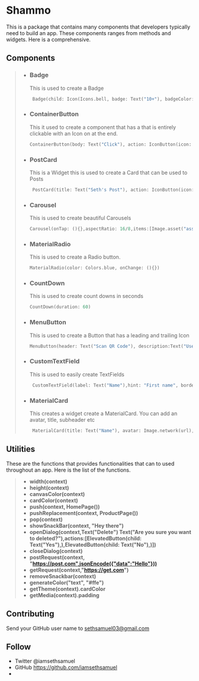 # Shammo

This is a package that contains many components that developers typically need to build an app. These components ranges from methods and widgets. Here is a comprehensive.

## Components
> - ### Badge 
>   This is used to create a Badge 
>   ```dart
>    Badge(child: Icon(Icons.bell, badge: Text("10+"), badgeColor: Colors.red)
>    ```
> - ### ContainerButton
>   This it used to create a component that has a that is entirely clickable with an Icon on at the end. 
>   ```dart 
>   ContainerButton(body: Text("Click"), action: IconButton(icon: Icon(Icons.add)))
>    ```
> - ### PostCard
>   This is a Widget this is used to create a Card that can be used to Posts
>   ```dart
>    PostCard(title: Text("Seth's Post"), action: IconButton(icon: Icon(Icons.more_vert)), content:Text("Seth is awesome"), avatar: CircleAvatar(backgroundImage: NetworkImage("https://seth.com/dp"),),actions:[IconButton(icon:Icons.thumb_up), IconButton(icon:Icons.comment)])
>    ```
> - ### Carousel
>   This is used to create beautiful Carousels
>   ```dart
>   Carousel(onTap: (){},aspectRatio: 16/8,items:[Image.asset("assest/images/img.png"),Image.asset("assest/images/img1.png", Image.asset("assest/images/img2.png"], )
>   ```
> - ### MaterialRadio
>   This is used to create a Radio button.
>   ```dart
>   MaterialRadio(color: Colors.blue, onChange: (){})
>   ```
> - ### CountDown
>   This is used to create count downs in seconds
>   ```dart
>   CountDown(duration: 60)
>   ```
> - ### MenuButton
>   This is used to create a Button that has a leading and trailing Icon
>   ```dart
>   MenuButton(header: Text("Scan QR Code"), description:Text("Use this to Scan QRCodes", route:QRCodePage(),Icons.qrcode))
>   ```
> - ### CustomTextField
>   This is used to easily create TextFields 
>   ```dart
>    CustomTextField(label: Text("Name"),hint: "First name", border: OutlineInputBorder())
>   ```
> - ### MaterialCard
>   This creates a widget create a MaterialCard. You can add an avatar, title, subheader etc 
>   ```dart
>    MaterialCard(title: Text("Name"), avatar: Image.network(url), decoration: BoxDecoration(color: Colors.white), content: Carousel(onTap: (){},aspectRatio: 16/8,items:[Image.asset("assest/images/img.png"),Image.asset("assest/images/img1.png", Image.asset("assest/images/img2.png"], ))
>   ```

## Utilities
These are the functions that provides functionalities that can to used throughout an app. Here is the list of the functions.

> - **width(context)**
> - **height(context)**
> - **canvasColor(context)**
> - **cardColor(context)**
> - **push(context, HomePage())**
> - **pushReplacement(context, ProductPage())**
> - **pop(context)**
> - **showSnackBar(context, "Hey there")**
> - **openDialog(context,Text("Delete") Text("Are you sure you want to deleted?"),actions:[ElevatedButton(child: Text("Yes"),),ElevatedButton(child: Text("No"),)])**
> - **closeDialog(context)**
> - **postRequest(context, "https://post.com",jsonEncode({"data":"Hello"}))**
> - **getRequest(context,"https://get.com")**
> - **removeSnackbar(context)**
> - **generateColor("text", "#ffe")**
> - **getTheme(context).cardColor**
> - **getMedia(context).padding**

## Contributing
Send your GitHub user name to sethsamuel03@gmail.com

## Follow
- Twitter @iamsethsamuel
- GitHub https://github.com/iamsethsamuel
- 
